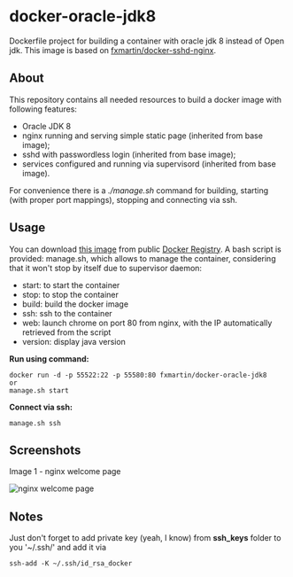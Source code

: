 # docker-oracle-jdk8
Dockerfile project for building a container with oracle jdk 8 instead of Open jdk. This image is based on [fxmartin/docker-sshd-nginx](https://github.com/fxmartin/docker-sshd-nginx).

## About

This repository contains all needed resources to build a docker image with following features:
* Oracle JDK 8
* nginx running and serving simple static page (inherited from base image);
* sshd with passwordless login (inherited from base image);
* services configured and running via supervisord  (inherited from base image).

For convenience there is a *./manage.sh* command for building, starting (with proper port mappings), stopping and connecting via ssh.

## Usage

You can download [this image](https://hub.docker.com/r/fxmartin/docker-oracle-jdk8/) from public [Docker Registry](https://hub.docker.com/).
A bash script is provided: manage.sh, which allows to manage the container, considering that it won't stop by itself due to supervisor daemon:
* start: to start the container
* stop: to stop the container
* build: build the docker image
* ssh: ssh to the container
* web: launch chrome on port 80 from nginx, with the IP automatically retrieved from the script
* version: display java version

**Run using command:**
```
docker run -d -p 55522:22 -p 55580:80 fxmartin/docker-oracle-jdk8
or
manage.sh start
```

**Connect via ssh:**
```
manage.sh ssh
```
## Screenshots

Image 1 - nginx welcome page

![nginx welcome page](https://raw.github.com/fxmartin/docker-oracle-jdk8/master/screenshots/nginx_welcome_page.png)

## Notes
Just don't forget to add private key (yeah, I know) from **ssh_keys** folder to you '~/.ssh/' and add it via
```
ssh-add -K ~/.ssh/id_rsa_docker
```